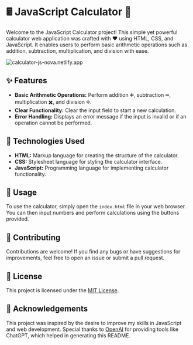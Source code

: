 
# 🖩 JavaScript Calculator 🌟

Welcome to the JavaScript Calculator project! This simple yet powerful calculator web application was crafted with ❤️ using HTML, CSS, and JavaScript. It enables users to perform basic arithmetic operations such as addition, subtraction, multiplication, and division with ease.

![calculator-js-nova.netlify.app](demo.gif)

## ✨ Features

- **Basic Arithmetic Operations:** Perform addition ➕, subtraction ➖, multiplication ✖️, and division ➗.
- **Clear Functionality:** Clear the input field to start a new calculation.
- **Error Handling:** Displays an error message if the input is invalid or if an operation cannot be performed.

## 🚀 Technologies Used

- **HTML:** Markup language for creating the structure of the calculator.
- **CSS:** Stylesheet language for styling the calculator interface.
- **JavaScript:** Programming language for implementing calculator functionality.

## 🎉 Usage

To use the calculator, simply open the `index.html` file in your web browser. You can then input numbers and perform calculations using the buttons provided.

## 🤝 Contributing

Contributions are welcome! If you find any bugs or have suggestions for improvements, feel free to open an issue or submit a pull request.

## 📝 License

This project is licensed under the [MIT License](LICENSE).

## 🙏 Acknowledgements

This project was inspired by the desire to improve my skills in JavaScript and web development. Special thanks to [OpenAI](https://openai.com/) for providing tools like ChatGPT, which helped in generating this README.

